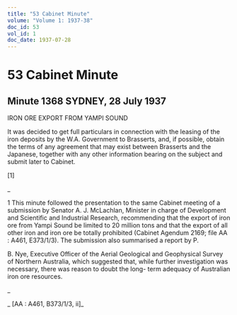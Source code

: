 ```yaml
---
title: "53 Cabinet Minute"
volume: "Volume 1: 1937-38"
doc_id: 53
vol_id: 1
doc_date: 1937-07-28
---
```


# 53 Cabinet Minute

## Minute 1368 SYDNEY, 28 July 1937

IRON ORE EXPORT FROM YAMPI SOUND

It was decided to get full particulars in connection with the leasing of the iron deposits by the W.A. Government to Brasserts, and, if possible, obtain the terms of any agreement that may exist between Brasserts and the Japanese, together with any other information bearing on the subject and submit later to Cabinet.

[1]

_

1 This minute followed the presentation to the same Cabinet meeting of a submission by Senator A. J. McLachlan, Minister in charge of Development and Scientific and Industrial Research, recommending that the export of iron ore from Yampi Sound be limited to 20 million tons and that the export of all other iron and iron ore be totally prohibited (Cabinet Agendum 2169; file AA : A461, E373/1/3). The submission also summarised a report by P.

B. Nye, Executive Officer of the Aerial Geological and Geophysical Survey of Northern Australia, which suggested that, while further investigation was necessary, there was reason to doubt the long- term adequacy of Australian iron ore resources.

_

_ [AA : A461, B373/1/3, ii]_
